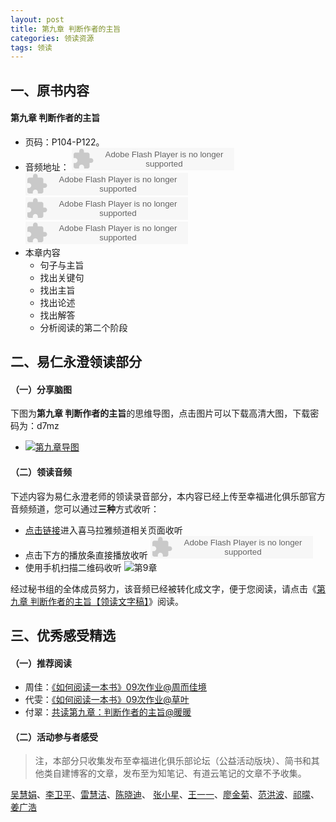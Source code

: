```yaml
---
layout: post
title: 第九章 判断作者的主旨
categories: 领读资源
tags: 领读
---
```


## 一、原书内容

#### 第九章 判断作者的主旨

- 页码：P104-P122。
- 音频地址：
    <object type="application/x-shockwave-flash" id="ximalaya_player" data="http://www.ximalaya.com/swf/sound/orange.swf?id=12409538" width="260" height="36"></object><object type="application/x-shockwave-flash" id="ximalaya_player" data="http://www.ximalaya.com/swf/sound/orange.swf?id=12409539" width="260" height="36"></object><object type="application/x-shockwave-flash" id="ximalaya_player" data="http://www.ximalaya.com/swf/sound/orange.swf?id=12409540" width="260" height="36"></object><object type="application/x-shockwave-flash" id="ximalaya_player" data="http://www.ximalaya.com/swf/sound/orange.swf?id=12409541" width="260" height="36"></object></object>
- 本章内容
	- 句子与主旨
	- 找出关键句
	- 找出主旨
	- 找出论述
	- 找出解答
	- 分析阅读的第二个阶段

## 二、易仁永澄领读部分

#### （一）分享脑图

下图为**第九章 判断作者的主旨**的思维导图，点击图片可以下载高清大图，下载密码为：d7mz

- [![第九章导图](http://77fm42.com1.z0.glb.clouddn.com/htrab-nt-s09small.jpg)](http://pan.baidu.com/s/1i4skjjf)

#### （二）领读音频

下述内容为易仁永澄老师的领读录音部分，本内容已经上传至幸福进化俱乐部官方音频频道，您可以通过**三种**方式收听：

- [点击链接](http://www.ximalaya.com/12605301/sound/13093473)进入喜马拉雅频道相关页面收听
- 点击下方的播放条直接播放收听
	    <object type="application/x-shockwave-flash" id="ximalaya_player" data="http://www.ximalaya.com/swf/sound/orange.swf?id=12781762" width="260" height="36"></object>
- 使用手机扫描二维码收听
![第9章](http://77fm42.com1.z0.glb.clouddn.com/htrab-qr-s09.png)

经过秘书组的全体成员努力，该音频已经被转化成文字，便于您阅读，请点击《[第九章 判断作者的主旨【领读文字稿】](http://htrab.com/sesson09-text/)》阅读。

## 三、优秀感受精选

#### （一）推荐阅读

- 周佳：[《如何阅读一本书》09次作业@周而佳境](http://www.jianshu.com/p/d5640697da51)
- 代雯：[《如何阅读一本书》09次作业@草叶](http://www.jianshu.com/p/59c12f21eece)
- 付翠：[共读第九章：判断作者的主旨@暖暖](http://www.jianshu.com/p/2059f3f6f07d)

#### （二）活动参与者感受

> 注，本部分只收集发布至幸福进化俱乐部论坛（公益活动版块）、简书和其他类自建博客的文章，发布至为知笔记、有道云笔记的文章不予收集。

[吴慧娟](http://www.jianshu.com/p/305093b6a6c3)、[李卫平](http://blog.sina.com.cn/s/blog_a63bd2e10102vyzm.html)、[雷慧洁](http://www.jianshu.com/p/62b5e396b914#)、[陈晓迪](http://www.jianshu.com/p/747a3bc45462)、
[张小星](http://fromwiz.com/share/s/10bxJH2YkA3G245_Bc0dRhtl3A1jY22bekgJ2WZS1V2oQxA7)、[王一一](http://www.jianshu.com/p/0b2db112a9ea)、[廖金菊](http://www.jianshu.com/p/2e38872fe811?utm_campaign=haruki&utm_content=note&utm_medium=reader_share&utm_source=weixin&from=groupmessage&isappinstalled=1)、[范洪波](http://www.jianshu.com/p/bb244750580f?utm_campaign=hugo&utm_medium=reader_share&utm_content=note)、[祁曚](http://www.jianshu.com/p/795fecef5cbf)、[姜广浩](http://www.jianshu.com/p/abe37d133a84)

